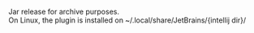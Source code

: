 Jar release for archive purposes.  
On Linux, the plugin is installed on ~/.local/share/JetBrains/{intellij dir}/
